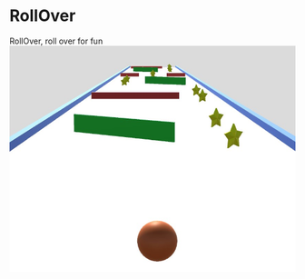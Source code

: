 # RollOver
   RollOver, roll over for fun
![RollOver in game image](https://raw.githubusercontent.com/FarukKayaduman/RollOver/main/RollOver/Assets/Images/InTheGame.jpg)